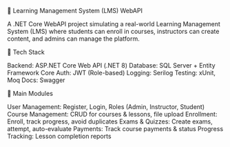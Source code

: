 📘 Learning Management System (LMS) WebAPI

A .NET Core WebAPI project simulating a real-world Learning Management System (LMS) where students can enroll in courses, instructors can create content, and admins can manage the platform.

🚀 Tech Stack

Backend: ASP.NET Core Web API (.NET 8)
Database: SQL Server + Entity Framework Core
Auth: JWT (Role-based)
Logging: Serilog
Testing: xUnit, Moq
Docs: Swagger

📂 Main Modules

User Management: Register, Login, Roles (Admin, Instructor, Student)
Course Management: CRUD for courses & lessons, file upload
Enrollment: Enroll, track progress, avoid duplicates
Exams & Quizzes: Create exams, attempt, auto-evaluate
Payments: Track course payments & status
Progress Tracking: Lesson completion reports